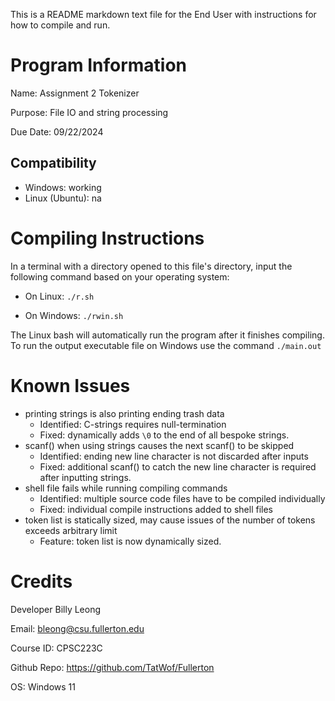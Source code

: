 This is a README markdown text file for the End User with instructions for how to compile and run.

# Program Information
Name: Assignment 2 Tokenizer

Purpose: File IO and string processing

Due Date: 09/22/2024

## Compatibility
- Windows: working
- Linux (Ubuntu): na

# Compiling Instructions
In a terminal with a directory opened to this file's directory, input the following command based on your operating system:
- On Linux: `./r.sh`

- On Windows: `./rwin.sh`

The Linux bash will automatically run the program after it finishes compiling. To run the output executable file on Windows use the command `./main.out`

# Known Issues
- printing strings is also printing ending trash data
    - Identified: C-strings requires null-termination
    - Fixed: dynamically adds `\0` to the end of all bespoke strings.
- scanf() when using strings causes the next scanf() to be skipped
    - Identified: ending new line character is not discarded after inputs
    - Fixed: additional scanf() to catch the new line character is required after inputting strings.
- shell file fails while running compiling commands
    - Identified: multiple source code files have to be compiled individually
    - Fixed: individual compile instructions added to shell files
- token list is statically sized, may cause issues of the number of tokens exceeds arbitrary limit
    - Feature: token list is now dynamically sized.
# Credits

Developer Billy Leong

Email: bleong@csu.fullerton.edu

Course ID: CPSC223C

Github Repo: https://github.com/TatWof/Fullerton

OS: Windows 11